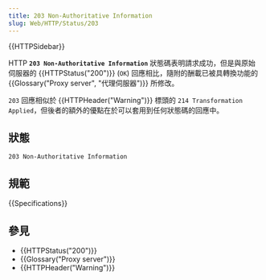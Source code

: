 ```yaml
---
title: 203 Non-Authoritative Information
slug: Web/HTTP/Status/203
---
```


{{HTTPSidebar}}

HTTP **`203 Non-Authoritative Information`** 狀態碼表明請求成功，但是與原始伺服器的 {{HTTPStatus("200")}} (`OK`) 回應相比，隨附的酬載已被具轉換功能的 {{Glossary("Proxy server", "代理伺服器")}} 所修改。

`203` 回應相似於 {{HTTPHeader("Warning")}} 標頭的 `214 Transformation Applied`，但後者的額外的優點在於可以套用到任何狀態碼的回應中。

## 狀態

```plain
203 Non-Authoritative Information
```

## 規範

{{Specifications}}

## 參見

- {{HTTPStatus("200")}}
- {{Glossary("Proxy server")}}
- {{HTTPHeader("Warning")}}
